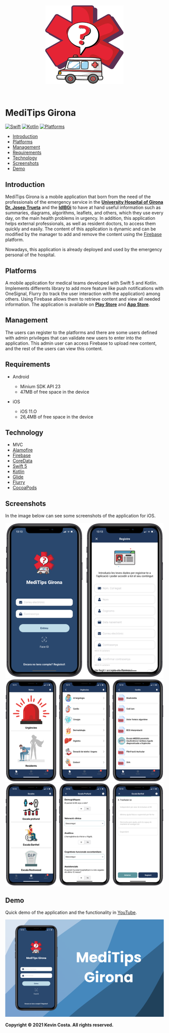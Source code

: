 <br>
<p align="center">
<img src="readme-resources/icon.png" class="center" alt="drawing" width="250"/>
</p>
<br>

# MediTips Girona

[![Swift](https://img.shields.io/badge/Swift-5.3_5.4_5.5-orange?style=flat-square)](https://img.shields.io/badge/Swift-5.3_5.4_5.5-Orange?style=flat-square) 
[![Kotlin](https://img.shields.io/badge/Kotlin-1.5.30-blue?style=flat-square)](https://img.shields.io/badge/Kotlin-1.5.30-blue?style=flat-square)
[![Platforms](https://img.shields.io/badge/Platforms-iOS_Android-yellowgreen?style=flat-square)](https://img.shields.io/badge/Platforms-iOS_Android-Green?style=flat-square)

- [Introduction](#introduction)
- [Platforms](#platforms)
- [Management](#management)
- [Requirements](#requirements)
- [Technology](#technology)
- [Screenshots](#screenshots)
- [Demo](#demo)

## Introduction

MediTips Girona is a mobile application that born from the need of the professionals of the emergency service in the **[University Hospital of Girona Dr. Josep Trueta](https://icsgirona.cat/ca/hospitaltrueta)** and the **[IdIBGi](https://idibgi.org)** to have at hand useful information such as summaries, diagrams, algorithms, leaflets, and others, which they use every day, on the main health problems in urgency. In addition, this application helps external professionals, as well as resident doctors, to access them quickly and easily.
The content of this application is dynamic and can be modified by the manager to add and remove the content using the [Firebase](https://firebase.google.com) platform.

Nowadays, this application is already deployed and used by the emergency personal of the hospital.

## Platforms

A mobile application for medical teams developed with Swift 5 and Kotlin. Implements differents library to add more feature like push notifications with OneSignal, Flurry (to track the user interaction with the application) among others. Using Firebase allows them to retrieve content and view all needed information. 
The application is available on **[Play Store](https://play.google.com/store/apps/details?id=org.idibgi.meditipsgirona)** and **[App Store](https://apps.apple.com/es/app/meditips-girona/id1550588530)**.

## Management

The users can register to the platforms and there are some users defined with admin privileges that can validate new users to enter into the application. This admin user can access Firebase to upload new content, and the rest of the users can view this content.


## Requirements

- Android
    - Minium SDK API 23
    - 47MB of free space in the device

- iOS
    - iOS 11.O
    - 26,4MB of free space in the device

## Technology

- MVC
- [Alamofire](https://github.com/Alamofire/Alamofire)
- [Firebase](https://firebase.google.com)
- [CoreData](https://developer.apple.com/documentation/coredata)
- [Swift 5](https://www.swift.org)
- [Kotlin](https://kotlinlang.org)
- [Glide](https://github.com/bumptech/glide)
- [Flurry](https://www.flurry.com)
- [CocoaPods](https://cocoapods.org)

## Screenshots
In the image below can see some screenshots of the application for iOS.

![Access](readme-resources/access.png)
![Content](readme-resources/content.png)
![Scales](readme-resources/scales.png)

## Demo

Quick demo of the application and the functionality in [YouTube](https://youtu.be/0PZZ-AEs1hQ).

[![Demo app](readme-resources/cover.png)](https://youtu.be/0PZZ-AEs1hQ)



**Copyright © 2021 Kevin Costa. All rights reserved.**
